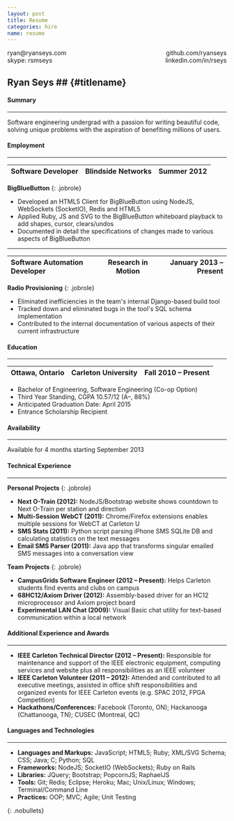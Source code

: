 ```yaml
---
layout: post
title: Resume
categories: hire
name: resume
---
```



<div>ryan@ryanseys.com
  <div style="float:right;">github.com/ryanseys</div>
</div>

<div style="float:right;">linkedin.com/in/rseys</div>
<div>skype: rsmseys</div>

## Ryan Seys ## {#titlename}

#### Summary
- - -
Software engineering undergrad with a passion for writing beautiful code, solving unique problems with the aspiration of benefiting millions of users.

#### Employment
- - -

Software Developer | Blindside Networks | Summer 2012 |
:------------------|:------------------:|------------:|
**BigBlueButton**
{: .jobrole}
- Developed an HTML5 Client for BigBlueButton using NodeJS, WebSockets (SocketIO), Redis and HTML5
- Applied Ruby, JS and SVG to the BigBlueButton whiteboard playback to add shapes, cursor, clears/undos
- Documented in detail the specifications of changes made to various aspects of BigBlueButton

<hr style="margin-top:4px;margin-bottom:4px;" />

Software Automation Developer | Research in Motion | January 2013 – Present |
:-----------------------------|:------------------:|-----------------------:|
**Radio Provisioning**
{: .jobrole}
- Eliminated inefficiencies in the team's internal Django-based build tool
- Tracked down and eliminated bugs in the tool's SQL schema implementation
- Contributed to the internal documentation of various aspects of their current infrastructure

#### Education
- - -

Ottawa, Ontario | Carleton University | Fall 2010 – Present |
:---------------|:-------------------:|--------------------:|
- Bachelor of Engineering, Software Engineering (Co-op Option)
- Third Year Standing, CGPA 10.57/12 (A–, 88%)
- Anticipated Graduation Date: April 2015
- Entrance Scholarship Recipient

#### Availability
- - -
Available for 4 months starting September 2013

#### Technical Experience
- - -
**Personal Projects**
{: .jobrole}
- **Next O-Train (2012):** NodeJS/Bootstrap website shows countdown to Next O-Train per station and direction
- **Multi-Session WebCT (2011):** Chrome/Firefox extensions enables multiple sessions for WebCT at Carleton U
- **SMS Stats (2011):** Python script parsing iPhone SMS SQLite DB and calculating statistics on the text messages
- **Email SMS Parser (2011):** Java app that transforms singular emailed SMS messages into a conversation view

**Team Projects**
{: .jobrole}
- **CampusGrids Software Engineer (2012 – Present):** Helps Carleton students find events and clubs on campus
- **68HC12/Axiom Driver (2012):** Assembly-based driver for an HC12 microprocessor and Axiom project board
- **Experimental LAN Chat (2009):** Visual Basic chat utility for text-based communication within a local network


#### Additional Experience and Awards
- - -
- **IEEE Carleton Technical Director (2012 – Present):** Responsible for maintenance and support of the IEEE
electronic equipment, computing services and website plus all responsibilities as an IEEE volunteer
- **IEEE Carleton Volunteer (2011 – 2012):** Attended and contributed to all executive meetings, assisted in office
shift responsibilities and organized events for IEEE Carleton events (e.g. SPAC 2012, FPGA Competition)
- **Hackathons/Conferences:** Facebook (Toronto, ON); Hackanooga (Chattanooga, TN); CUSEC (Montreal, QC)

#### Languages and Technologies
- - -
- **Languages and Markups:**  JavaScript; HTML5; Ruby; XML/SVG Schema; CSS; Java; C; Python; SQL
- **Frameworks:**             NodeJS; SocketIO (WebSockets); Ruby on Rails
- **Libraries:**              JQuery; Bootstrap; PopcornJS; RaphaelJS
- **Tools:**                  Git; Redis; Eclipse; Heroku; Mac; Unix/Linux; Windows; Terminal/Command Line
- **Practices:**              OOP; MVC; Agile; Unit Testing

{: .nobullets}
